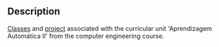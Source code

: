 ## Description

[Classes](Classes) and [project](DeepMol) associated with the curricular unit 'Aprendizagem Automática II' from the computer engineering course.
